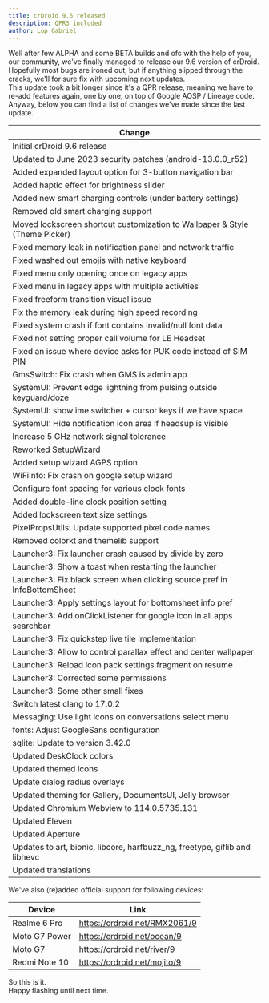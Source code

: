 ```yaml
---
title: crDroid 9.6 released
description: QPR3 included
author: Lup Gabriel
---
```


Well after few ALPHA and some BETA builds and ofc with the help of you, our community, we've finally managed to release our 9.6 version of crDroid.  
Hopefully most bugs are ironed out, but if anything slipped through the cracks, we'll for sure fix with upcoming next updates.  
This update took a bit longer since it's a QPR release, meaning we have to re-add features again, one by one, on top of Google AOSP / Lineage code.  
Anyway, below you can find a list of changes we've made since the last update.  

| Change |
| --- |
| Initial crDroid 9.6 release |
| Updated to June 2023 security patches (android-13.0.0_r52) |
| Added expanded layout option for 3-button navigation bar |
| Added haptic effect for brightness slider |
| Added new smart charging controls (under battery settings) |
| Removed old smart charging support |
| Moved lockscreen shortcut customization to Wallpaper & Style (Theme Picker) |
| Fixed memory leak in notification panel and network traffic |
| Fixed washed out emojis with native keyboard |
| Fixed menu only opening once on legacy apps |
| Fixed menu in legacy apps with multiple activities |
| Fixed freeform transition visual issue |
| Fix the memory leak during high speed recording |
| Fixed system crash if font contains invalid/null font data |
| Fixed not setting proper call volume for LE Headset |
| Fixed an issue where device asks for PUK code instead of SIM PIN |
| GmsSwitch: Fix crash when GMS is admin app |
| SystemUI: Prevent edge lightning from pulsing outside keyguard/doze |
| SystemUI: show ime switcher + cursor keys if we have space |
| SystemUI: Hide notification icon area if headsup is visible |
| Increase 5 GHz network signal tolerance |
| Reworked SetupWizard |
| Added setup wizard AGPS option |
| WiFiInfo: Fix crash on google setup wizard |
| Configure font spacing for various clock fonts |
| Added double-line clock position setting |
| Added lockscreen text size settings |
| PixelPropsUtils: Update supported pixel code names |
| Removed colorkt and themelib support |
| Launcher3: Fix launcher crash caused by divide by zero |
| Launcher3: Show a toast when restarting the launcher |
| Launcher3: Fix black screen when clicking source pref in InfoBottomSheet |
| Launcher3: Apply settings layout for bottomsheet info pref |
| Launcher3: Add onClickListener for google icon in all apps searchbar |
| Launcher3: Fix quickstep live tile implementation |
| Launcher3: Allow to control parallax effect and center wallpaper |
| Launcher3: Reload icon pack settings fragment on resume |
| Launcher3: Corrected some permissions |
| Launcher3: Some other small fixes |
| Switch latest clang to 17.0.2 |
| Messaging: Use light icons on conversations select menu |
| fonts: Adjust GoogleSans configuration |
| sqlite: Update to version 3.42.0 |
| Updated DeskClock colors |
| Updated themed icons |
| Update dialog radius overlays |
| Updated theming for Gallery, DocumentsUI, Jelly browser |
| Updated Chromium Webview to 114.0.5735.131 |
| Updated Eleven |
| Updated Aperture |
| Updates to art, bionic, libcore, harfbuzz_ng, freetype, giflib and libhevc |
| Updated translations |

We've also (re)added official support for following devices:  

| Device | Link |
| --- | --- |
| Realme 6 Pro | <https://crdroid.net/RMX2061/9> |
| Moto G7 Power | <https://crdroid.net/ocean/9> |
| Moto G7 | <https://crdroid.net/river/9> |
| Redmi Note 10 | <https://crdroid.net/mojito/9> |

So this is it.  
Happy flashing until next time.
